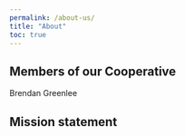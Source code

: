 ```yaml
---
permalink: /about-us/
title: "About"
toc: true
---
```

## Members of our Cooperative

Brendan Greenlee

## Mission statement
